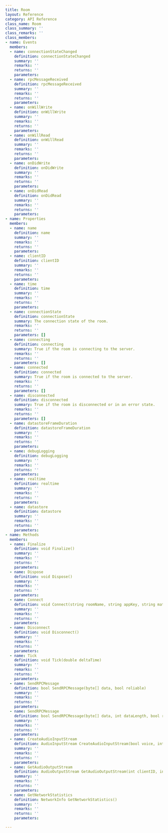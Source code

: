 ```yaml
---
title: Room
layout: Reference
category: API Reference
class_name: Room
class_summary: ''
class_remarks: ''
class_members:
- name: Events
  members:
  - name: connectionStateChanged
    definition: connectionStateChanged
    summary: ''
    remarks: ''
    returns: ''
    parameters: 
  - name: rpcMessageReceived
    definition: rpcMessageReceived
    summary: ''
    remarks: ''
    returns: ''
    parameters: 
  - name: onWillWrite
    definition: onWillWrite
    summary: ''
    remarks: ''
    returns: ''
    parameters: 
  - name: onWillRead
    definition: onWillRead
    summary: ''
    remarks: ''
    returns: ''
    parameters: 
  - name: onDidWrite
    definition: onDidWrite
    summary: ''
    remarks: ''
    returns: ''
    parameters: 
  - name: onDidRead
    definition: onDidRead
    summary: ''
    remarks: ''
    returns: ''
    parameters: 
- name: Properties
  members:
  - name: name
    definition: name
    summary: ''
    remarks: ''
    returns: ''
    parameters: 
  - name: clientID
    definition: clientID
    summary: ''
    remarks: ''
    returns: ''
    parameters: 
  - name: time
    definition: time
    summary: ''
    remarks: ''
    returns: ''
    parameters: 
  - name: connectionState
    definition: connectionState
    summary: The connection state of the room.
    remarks: ''
    returns: ''
    parameters: []
  - name: connecting
    definition: connecting
    summary: True if the room is connecting to the server.
    remarks: ''
    returns: ''
    parameters: []
  - name: connected
    definition: connected
    summary: True if the room is connected to the server.
    remarks: ''
    returns: ''
    parameters: []
  - name: disconnected
    definition: disconnected
    summary: True if the room is disconnected or in an error state.
    remarks: ''
    returns: ''
    parameters: []
  - name: datastoreFrameDuration
    definition: datastoreFrameDuration
    summary: ''
    remarks: ''
    returns: ''
    parameters: 
  - name: debugLogging
    definition: debugLogging
    summary: ''
    remarks: ''
    returns: ''
    parameters: 
  - name: realtime
    definition: realtime
    summary: ''
    remarks: ''
    returns: ''
    parameters: 
  - name: datastore
    definition: datastore
    summary: ''
    remarks: ''
    returns: ''
    parameters: 
- name: Methods
  members:
  - name: Finalize
    definition: void Finalize()
    summary: ''
    remarks: ''
    returns: ''
    parameters: 
  - name: Dispose
    definition: void Dispose()
    summary: ''
    remarks: ''
    returns: ''
    parameters: 
  - name: Connect
    definition: void Connect(string roomName, string appKey, string matcherURL = null, RealtimeModel roomModel = null)
    summary: ''
    remarks: ''
    returns: ''
    parameters: 
  - name: Disconnect
    definition: void Disconnect()
    summary: ''
    remarks: ''
    returns: ''
    parameters: 
  - name: Tick
    definition: void Tick(double deltaTime)
    summary: ''
    remarks: ''
    returns: ''
    parameters: 
  - name: SendRPCMessage
    definition: bool SendRPCMessage(byte[] data, bool reliable)
    summary: ''
    remarks: ''
    returns: ''
    parameters: 
  - name: SendRPCMessage
    definition: bool SendRPCMessage(byte[] data, int dataLength, bool reliable)
    summary: ''
    remarks: ''
    returns: ''
    parameters: 
  - name: CreateAudioInputStream
    definition: AudioInputStream CreateAudioInputStream(bool voice, int sampleRate, int channels)
    summary: ''
    remarks: ''
    returns: ''
    parameters: 
  - name: GetAudioOutputStream
    definition: AudioOutputStream GetAudioOutputStream(int clientID, int streamID)
    summary: ''
    remarks: ''
    returns: ''
    parameters: 
  - name: GetNetworkStatistics
    definition: NetworkInfo GetNetworkStatistics()
    summary: ''
    remarks: ''
    returns: ''
    parameters: 

---
```

